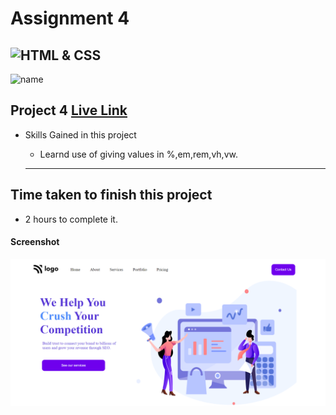# Assignment 4
![HTML & CSS](https://img.shields.io/badge/HTML-CSS-orange)
---
![name](https://img.shields.io/badge/Ehraz%20Ahmad-Full%20stack%20developer-green)

## Project 4 [Live Link](https://joyful-toffee-655c64.netlify.app/)

-   Skills Gained in this project
    -   Learnd use of giving values in %,em,rem,vh,vw.

    ---

## Time taken to finish this project

-   2 hours to complete it.

#### Screenshot

![Desktop](./live-class-project-04/Project4.png)